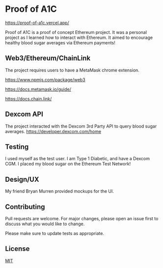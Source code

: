 # Proof of A1C

https://proof-of-a1c.vercel.app/

Proof of A1C is a proof of concept Ethereum project. It was a personal project as I learned how to interact with Ethereum. It aimed to encourage healthy blood sugar averages via Ethereum payments!

## Web3/Ethereum/ChainLink

The project requires users to have a MetaMask chrome extension. 

https://www.npmjs.com/package/web3

https://docs.metamask.io/guide/

https://docs.chain.link/

## Dexcom API

The project interacted with the Dexcom 3rd Party API to query blood sugar averages. 
https://developer.dexcom.com/home

## Testing

I used myself as the test user. I am Type 1 Diabetic, and have a Dexcom CGM. I placed my blood sugar on the Ethereum Test Network!

## Design/UX

My friend Bryan Murren provided mockups for the UI. 

## Contributing

Pull requests are welcome. For major changes, please open an issue first
to discuss what you would like to change.

Please make sure to update tests as appropriate.

## License

[MIT](https://choosealicense.com/licenses/mit/)
